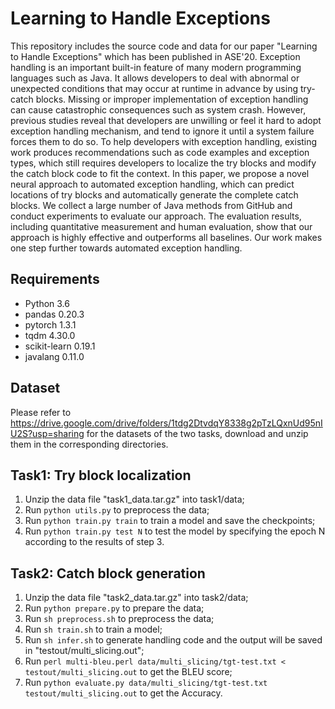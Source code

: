 # Learning to Handle Exceptions
This repository includes the source code and data for our paper "Learning to Handle Exceptions" which has been published in ASE'20. 
Exception handling is an important built-in feature of many modern programming languages such as Java. It allows developers to deal with abnormal or unexpected conditions that may occur at runtime in advance by using try-catch blocks. Missing or improper implementation of exception handling can cause catastrophic consequences such as system crash. However, previous studies reveal that developers are unwilling or feel it hard to adopt exception handling mechanism, and tend to ignore it until a system failure forces them to do so. To help developers with exception handling, existing work produces recommendations such as code examples and exception types, which still requires developers to localize the try blocks and modify the catch block code to fit the context. In this paper, we propose a novel neural approach to automated exception handling, which can predict locations of try blocks and automatically generate the complete catch blocks. We collect a large number of Java methods from GitHub and conduct experiments to evaluate our approach. The evaluation results, including quantitative measurement and human evaluation, show that our approach is highly effective and outperforms all baselines. Our work makes one step further towards automated exception handling.
## Requirements
* Python 3.6
* pandas 0.20.3
* pytorch 1.3.1
* tqdm 4.30.0
* scikit-learn 0.19.1
* javalang 0.11.0

## Dataset
Please refer to https://drive.google.com/drive/folders/1tdg2DtvdqY8338g2pTzLQxnUd95nIU2S?usp=sharing for the datasets of the two tasks,  download and unzip them in the corresponding directories. 

## Task1: Try block localization
1. Unzip the data file "task1_data.tar.gz" into task1/data;
2. Run `python utils.py` to preprocess the data;
3. Run `python train.py train` to train a model and save the checkpoints;
4. Run `python train.py test N` to test the model by specifying the epoch N according to the results of step 3.

## Task2: Catch block generation
1. Unzip the data file "task2_data.tar.gz" into task2/data;
2. Run `python prepare.py` to prepare the data;
3. Run `sh preprocess.sh` to preprocess the data;
4. Run `sh train.sh` to train a model;
5. Run `sh infer.sh` to generate handling code and the output will be saved in "testout/multi_slicing.out";
6. Run `perl multi-bleu.perl data/multi_slicing/tgt-test.txt < testout/multi_slicing.out` to get the BLEU score;
7. Run `python evaluate.py data/multi_slicing/tgt-test.txt testout/multi_slicing.out` to get the Accuracy.
